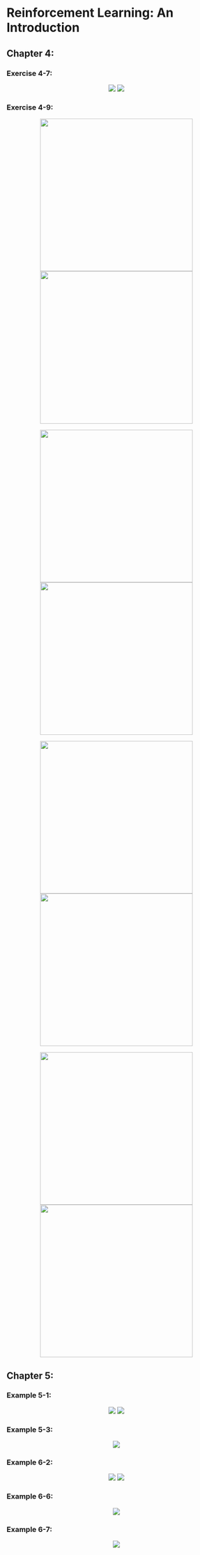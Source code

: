 <h1>Reinforcement Learning: An Introduction</h1>
<h2>Chapter 4:</h2>
<h3>Exercise 4-7:</h3>
<p align="center">
    <img src="https://github.com/cvmaggio/ReinforcementLearningSutton-Barto/blob/main/figures/exercise4-7/PolicyImprovement.png">
    <img src="https://github.com/cvmaggio/ReinforcementLearningSutton-Barto/blob/main/figures/exercise4-7/PolicyEvaluation.png">
</p>

<h3>Exercise 4-9:</h3>
<p align="center">
    <img src="https://github.com/cvmaggio/ReinforcementLearningSutton-Barto/blob/main/figures/exercise4-9/128CapitalPh40PercentActions.png" width="350">
    <img src="https://github.com/cvmaggio/ReinforcementLearningSutton-Barto/blob/main/figures/exercise4-9/128CapitalPh40PercentValues.png" width="350">
</p>

<p align="center">
    <img src="https://github.com/cvmaggio/ReinforcementLearningSutton-Barto/blob/main/figures/exercise4-9/127CapitalPh40PercentActions.png" width="350">
    <img src="https://github.com/cvmaggio/ReinforcementLearningSutton-Barto/blob/main/figures/exercise4-9/127CapitalPh40PercentValues.png" width="350">
</p>

<p align="center">
    <img src="https://github.com/cvmaggio/ReinforcementLearningSutton-Barto/blob/main/figures/exercise4-9/100CapitalPh60PercentActions.png" width="350">
    <img src="https://github.com/cvmaggio/ReinforcementLearningSutton-Barto/blob/main/figures/exercise4-9/100CapitalPh60PercentValues.png" width="350">
</p>

<p align="center">
    <img src="https://github.com/cvmaggio/ReinforcementLearningSutton-Barto/blob/main/figures/exercise4-9/127CapitalPh60PercentActionsWithGreatestAction.png" width="350">
    <img src="https://github.com/cvmaggio/ReinforcementLearningSutton-Barto/blob/main/figures/exercise4-9/127CapitalPh60PercentValuesWithGreatestAction.png" width="350">
</p>
<h2>Chapter 5:</h2>
<h3>Example 5-1:</h3>
<p align="center">
    <img src="https://github.com/cvmaggio/ReinforcementLearningSutton-Barto/blob/main/figures/example5-1/BlackjackOnPolicyStateValues10000Episodes.png" >
    <img src="https://github.com/cvmaggio/ReinforcementLearningSutton-Barto/blob/main/figures/example5-1/BlackjackOnPolicyStateValues500000Episodes.png" >
</p>
<h3>Example 5-3:</h3>
<p align="center">
    <img src="https://github.com/cvmaggio/ReinforcementLearningSutton-Barto/blob/main/figures/example5-3\BlackjackExplorationStartPi5000000Episodes.png" >
</p>
<h3>Example 6-2:</h3>
<p align="center">
    <img src="https://github.com/cvmaggio/ReinforcementLearningSutton-Barto/blob/main/figures/example6-2/RandomWalkEstimatedValue.png">
    <img src="https://github.com/cvmaggio/ReinforcementLearningSutton-Barto/blob/main/figures/example6-2/RandomWalkRMSE.png">
</p>
<h3>Example 6-6:</h3>
<p align="center">
    <img src="https://github.com/cvmaggio/ReinforcementLearningSutton-Barto/blob/main/figures/example6-6/CliffWalking.png">
</p>
<h3>Example 6-7:</h3>
<p align="center">
    <img src="https://github.com/cvmaggio/ReinforcementLearningSutton-Barto/blob/main/figures/example6-7/MaximizationBiasPercentLeft.png">
</p>


